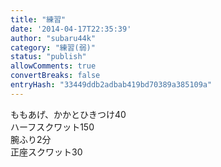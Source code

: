 ```yaml
---
title: "練習"
date: '2014-04-17T22:35:39'
author: "subaru44k"
category: "練習(弱)"
status: "publish"
allowComments: true
convertBreaks: false
entryHash: "33449ddb2adbab419bd70389a385109a"
---
```

ももあげ、かかとひきつけ40<br>
ハーフスクワット150<br>
腕ふり2分<br>
正座スクワット30

